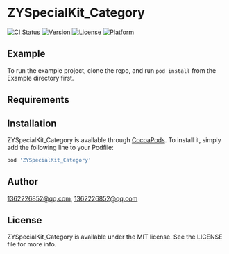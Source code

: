 # ZYSpecialKit_Category

[![CI Status](https://img.shields.io/travis/1362226852@qq.com/ZYSpecialKit_Category.svg?style=flat)](https://travis-ci.org/1362226852@qq.com/ZYSpecialKit_Category)
[![Version](https://img.shields.io/cocoapods/v/ZYSpecialKit_Category.svg?style=flat)](https://cocoapods.org/pods/ZYSpecialKit_Category)
[![License](https://img.shields.io/cocoapods/l/ZYSpecialKit_Category.svg?style=flat)](https://cocoapods.org/pods/ZYSpecialKit_Category)
[![Platform](https://img.shields.io/cocoapods/p/ZYSpecialKit_Category.svg?style=flat)](https://cocoapods.org/pods/ZYSpecialKit_Category)

## Example

To run the example project, clone the repo, and run `pod install` from the Example directory first.

## Requirements

## Installation

ZYSpecialKit_Category is available through [CocoaPods](https://cocoapods.org). To install
it, simply add the following line to your Podfile:

```ruby
pod 'ZYSpecialKit_Category'
```

## Author

1362226852@qq.com, 1362226852@qq.com

## License

ZYSpecialKit_Category is available under the MIT license. See the LICENSE file for more info.
